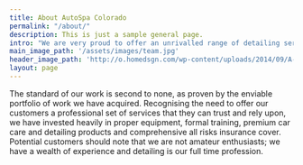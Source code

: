```yaml
---
title: About AutoSpa Colorado
permalink: "/about/"
description: This is just a sample general page.
intro: "We are very proud to offer an unrivalled range of detailing services designed to meet the needs of discerning customers throughout Northern Colorado Area who want the very best in car care for their vehicles."
main_image_path: '/assets/images/team.jpg'
header_image_path: 'http://o.homedsgn.com/wp-content/uploads/2014/09/A-Home-With-a-16-Car-Garage-15.jpg'
layout: page
---
```


The standard of our work is second to none, as proven by the enviable portfolio of work we have acquired. Recognising the need to offer our customers a professional set of services that they can trust and rely upon, we have invested heavily in proper equipment, formal training, premium car care and detailing products and comprehensive all risks insurance cover. Potential customers should note that we are not amateur enthusiasts; we have a wealth of experience and detailing is our full time profession.